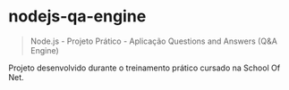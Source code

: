 # nodejs-qa-engine

> Node.js - Projeto Prático - Aplicação Questions and Answers (Q&amp;A Engine)

Projeto desenvolvido durante o treinamento prático cursado na School Of Net.
